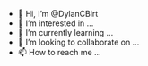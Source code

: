 - 👋 Hi, I’m @DylanCBirt
- 👀 I’m interested in ...
- 🌱 I’m currently learning ...
- 💞️ I’m looking to collaborate on ...
- 📫 How to reach me ...

<!---
DylanCBirt/DylanCBirt is a ✨ special ✨ repository because its `README.md` (this file) appears on your GitHub profile.
You can click the Preview link to take a look at your changes.
--->
